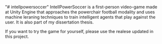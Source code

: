 "# intellpowersoccer" 
IntellPowerSoccer is a first-person video-game made at Unity Engine that approaches the powerchair football modality and uses machine leraning techniques to train intelligent agents that play against the user. It is also part of my dissertation thesis.

If you want to try the game for yourself, please use the realese updated in this project.
